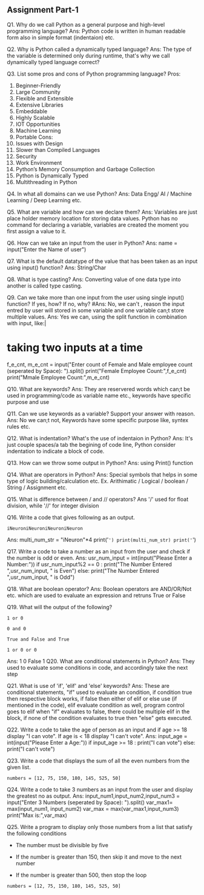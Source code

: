 ## Assignment Part-1
Q1. Why do we call Python as a general purpose and high-level programming language?
Ans: Python code is written in human readable form also in simple format (indentaion) etc.

Q2. Why is Python called a dynamically typed language?
Ans: The type of the variable is determined only during runtime, that's why we call dynamically typed language correct?

Q3. List some pros and cons of Python programming language?
Pros:
1. Beginner-Friendly 
2. Large Community
3. Flexible and Extensible
4. Extensive Libraries 
5. Embeddable
6. Highly Scalable
7. IOT Opportunities
8. Machine Learning
9. Portable
Cons:
1. Issues with Design
2. Slower than Compiled Languages
3. Security
4. Work Environment
5. Python’s Memory Consumption and Garbage Collection
6. Python is Dynamically Typed
7. Multithreading in Python

Q4. In what all domains can we use Python?
Ans: Data Engg/ AI / Machine Learning / Deep Learning etc.

Q5. What are variable and how can we declare them?
Ans: Variables are just place holder memory location for storing data values. Python has no command for declaring a variable, 
variables are created the moment you first assign a value to it.

Q6. How can we take an input from the user in Python?
Ans: name = input("Enter the Name of user")

Q7. What is the default datatype of the value that has been taken as an input using input() function?
Ans: String/Char

Q8. What is type casting?
Ans: Converting value of one data type into another is called type casting.

Q9. Can we take more than one input from the user using single input() function? If yes, how? If no, why?
#Ans: No, we can't , reason the input entred by user will stored in some variable and one variable can;t store multiple values.
Ans: Yes we can, using the split function in combination with input, like:|

# taking two inputs at a time
f_e_cnt, m_e_cnt = input("Enter count of Female and Male employee count (seperated by Space): ").split()
print("Female Employee Count:",f_e_cnt)
print("Mmale Employee Count:",m_e_cnt)

Q10. What are keywords?
Ans: They are reservered words which can;t be used in programming/code as variable name etc., keywords have specific purpose and use

Q11. Can we use keywords as a variable? Support your answer with reason.
Ans: No we can;t not, Keywords have some specific purpose like, syntex rules etc.

Q12. What is indentation? What's the use of indentaion in Python?
Ans: It's just couple spaces/a tab the begining of code line, Python consider indentation to indicate a block of code.

Q13. How can we throw some output in Python?
Ans: using Print() function

Q14. What are operators in Python?
Ans: Special symbols that helps in some type of logic building/calculation etc. Ex. Arithimatic / Logical / boolean / String / Assignment etc.


Q15. What is difference between / and // operators?
Ans '/' used for float division, while '//' for integer division

Q16. Write a code that gives following as an output.
```
iNeuroniNeuroniNeuroniNeuron
```
Ans: 
multi_num_str = "iNeuron"*4
print('```')
print(multi_num_str)
print('```')


Q17. Write a code to take a number as an input from the user and check if the number is odd or even.
Ans: 
usr_num_input = int(input("Please Enter a Number:"))
if usr_num_input%2 == 0 :
    print("The Number Entered ",usr_num_input, " is Even")
else:
    print("The Number Entered ",usr_num_input, " is Odd")

Q18. What are boolean operator?
Ans: Boolean operators are AND/OR/Not etc. which are used to evaluate an expression and retruns True or False


Q19. What will the output of the following?
```
1 or 0

0 and 0

True and False and True

1 or 0 or 0
```

Ans: 
1
0
False
1
Q20. What are conditional statements in Python?
Ans: They used to evaluate some conditions in code, and accordingly take the next step

Q21. What is use of 'if', 'elif' and 'else' keywords?
Ans: These are conditional statements, "if" used to evaluate an condition, if condition true then respective block works, if false then either of
elif or else use (if mentioned in the code), elif evaluate condition as well, program control goes to elif when "if" evaluates to false, there could
be multiple elif in the block, if none of the condition evaluates to true then "else" gets executed.

Q22. Write a code to take the age of person as an input and if age >= 18 display "I can vote". If age is < 18 display "I can't vote".
Ans:
input_age = int(input("Please Enter a Age:"))
if input_age >= 18 :
    print("I can vote")
else:
    print("I can't vote")


Q23. Write a code that displays the sum of all the even numbers from the given list.
```
numbers = [12, 75, 150, 180, 145, 525, 50]
```


Q24. Write a code to take 3 numbers as an input from the user and display the greatest no as output.
Ans: 
input_num1,input_num2,input_num3 = input("Enter 3 Numbers (seperated by Space): ").split()
var_max1= max(input_num1, input_num2)
var_max = max(var_max1,input_num3)
print("Max is:",var_max)

Q25. Write a program to display only those numbers from a list that satisfy the following conditions

- The number must be divisible by five

- If the number is greater than 150, then skip it and move to the next number

- If the number is greater than 500, then stop the loop
```
numbers = [12, 75, 150, 180, 145, 525, 50]
```
